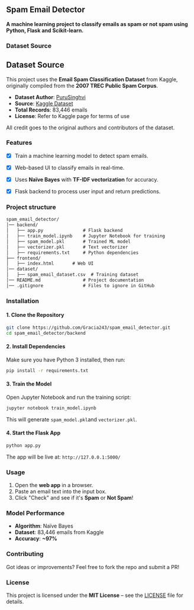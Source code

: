 ## Spam Email Detector

__A machine learning project to classify emails as spam or not spam using Python, Flask and Scikit-learn.__

### Dataset Source

## Dataset Source

This project uses the **Email Spam Classification Dataset** from Kaggle, originally compiled from the **2007 TREC Public Spam Corpus**.

- __Dataset Author__: [PuruSinghvi](https://www.kaggle.com/datasets/purusinghvi)
- __Source__: [Kaggle Dataset](https://www.kaggle.com/datasets/purusinghvi/email-spam-classification-dataset)
- **Total Records**: 83,446 emails
- **License**: Refer to Kaggle page for terms of use

All credit goes to the original authors and contributors of the dataset.


### Features
- [x] Train a machine learning model to detect spam emails.
- [x] Web-based UI to classify emails in real-time.
- [x] Uses __Naïve Bayes__ with __TF-IDF vectorization__ for accuracy.
- [x] Flask backend to process user input and return predictions.


### Project structure

```txt
spam_email_detector/
│── backend/
│   ├── app.py               # Flask backend
│   ├── train_model.ipynb    # Jupyter Notebook for training
│   ├── spam_model.pkl       # Trained ML model
│   ├── vectorizer.pkl       # Text vectorizer
│   ├── requirements.txt     # Python dependencies
├── frontend/
│   ├── index.html       # Web UI
│── dataset/
│   ├── spam_email_dataset.csv  # Training dataset
│── README.md                # Project documentation
│── .gitignore               # Files to ignore in GitHub
```

### Installation
#### 1. Clone the Repository

```bash
git clone https://github.com/Gracia243/spam_email_detector.git
cd spam_email_detector/backend
```

#### 2. Install Dependencies
Make sure you have Python 3 installed, then run:

```bash
pip install -r requirements.txt
```

#### 3. Train the Model
Open Jupyter Notebook and run the training script:

```bash
jupyter notebook train_model.ipynb
```
This will generate `spam_model.pkl`and `vectorizer.pkl`.

#### 4. Start the Flask App
```bash
python app.py
```
The app will be live at:
`http://127.0.0.1:5000/`


### Usage
1. Open the __web app__ in a browser.
2. Paste an email text into the input box.
3. Click "Check" and see if it's __Spam__ or __Not Spam__!


### Model Performance

- __Algorithm__: Naïve Bayes
- __Dataset__: 83,446 emails from Kaggle
- __Accuracy__: __~97%__ 

### Contributing
Got ideas or improvements? Feel free to fork the repo and submit a PR!

### License
This project is licensed under the __MIT License__ – see the [LICENSE](LICENSE) file for details.
